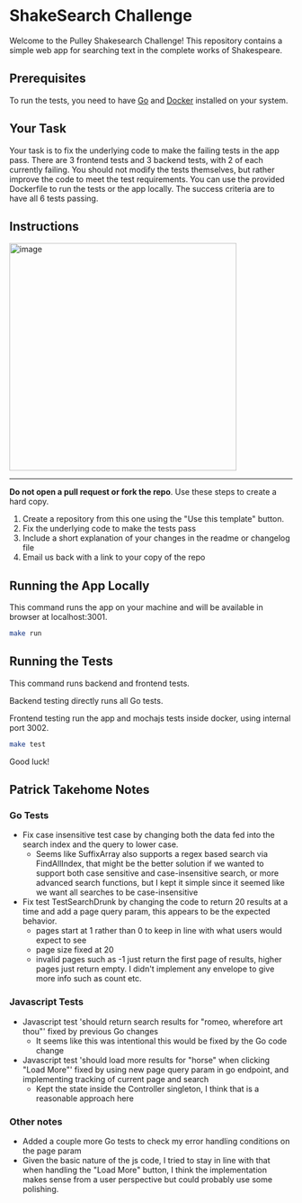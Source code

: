 # ShakeSearch Challenge

Welcome to the Pulley Shakesearch Challenge! This repository contains a simple web app for searching text in the complete works of Shakespeare.

## Prerequisites

To run the tests, you need to have [Go](https://go.dev/doc/install) and [Docker](https://docs.docker.com/engine/install/) installed on your system.

## Your Task

Your task is to fix the underlying code to make the failing tests in the app pass. There are 3 frontend tests and 3 backend tests, with 2 of each currently failing. You should not modify the tests themselves, but rather improve the code to meet the test requirements. You can use the provided Dockerfile to run the tests or the app locally. The success criteria are to have all 6 tests passing.

## Instructions

<img width="404" alt="image" src="https://github.com/ProlificLabs/shakesearch/assets/98766735/9a5b96b5-0e44-42e1-8d6e-b7a9e08df9a1">

*** 

**Do not open a pull request or fork the repo**. Use these steps to create a hard copy.

1. Create a repository from this one using the "Use this template" button.
2. Fix the underlying code to make the tests pass
3. Include a short explanation of your changes in the readme or changelog file
4. Email us back with a link to your copy of the repo

## Running the App Locally


This command runs the app on your machine and will be available in browser at localhost:3001.

```bash
make run
```

## Running the Tests

This command runs backend and frontend tests.

Backend testing directly runs all Go tests.

Frontend testing run the app and mochajs tests inside docker, using internal port 3002.

```bash
make test
```

Good luck!


## Patrick Takehome Notes

### Go Tests

* Fix case insensitive test case by changing both the data fed into the search index and the query to lower case.
  * Seems like SuffixArray also supports a regex based search via FindAllIndex, that might be the better solution if we wanted to support both case sensitive and case-insensitive search, or more advanced search functions, but I kept it simple since it seemed like we want all searches to be case-insensitive
* Fix test TestSearchDrunk by changing the code to return 20 results at a time and add a page query param, this appears to be the expected behavior.
  * pages start at 1 rather than 0 to keep in line with what users would expect to see
  * page size fixed at 20
  * invalid pages such as -1 just return the first page of results, higher pages just return empty. I didn't implement any envelope to give more info such as count etc.

### Javascript Tests

* Javascript test 'should return search results for "romeo, wherefore art thou"' fixed by previous Go changes
  * It seems like this was intentional this would be fixed by the Go code change
* Javascript test 'should load more results for "horse" when clicking "Load More"' fixed by using new page query param in go endpoint, and implementing tracking of current page and search
  * Kept the state inside the Controller singleton, I think that is a reasonable approach here

### Other notes

* Added a couple more Go tests to check my error handling conditions on the page param
* Given the basic nature of the js code, I tried to stay in line with that when handling the "Load More" button, I think the implementation makes sense from a user perspective but could probably use some polishing.